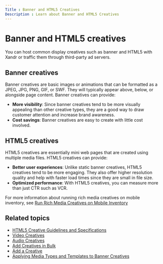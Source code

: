 ```yaml
---
Title : Banner and HTML5 Creatives
Description : Learn about Banner and HTML5 Creatives
---
```


# Banner and HTML5 creatives

You can host common display creatives such as banner and HTML5 with Xandr or traffic them through third-party ad servers.

## Banner creatives

Banner creatives are basic images or animations that can be formatted as a JPEG, JPG, PNG, GIF, or SWF. They will typically appear above, below, or alongside page content. Banner creatives can provide:

- **More visibility**: Since banner creatives tend to be more visually appealing than other creative types, they are a good way to draw customer attention and increase brand awareness.
- **Cost savings**: Banner creatives are easy to create with little cost involved.

## HTML5 creatives

HTML5 creatives are essentially mini web pages that are created using multiple media files. HTML5 creatives can provide:

- **Better user experiences**: Unlike static banner creatives, HTML5 creatives tend to be more engaging. They also offer higher resolution quality and help with faster load times since they are small in file size.
- **Optimized performance**: With HTML5 creatives, you can measure more than just CTR such as VCR.

For more information about running rich media creatives on mobile inventory, see [Run Rich Media Creatives on Mobile Inventory](run-rich-media-creatives-on-mobile-inventory.md)

## Related topics

- [HTML5 Creative Guidelines and Specifications](html5-creative-guidelines-and-specifications.md)
- [Video Creatives](video-creatives.md)
- [Audio Creatives](audio-creatives.md)
- [Add Creatives in Bulk](add-creatives-in-bulk.md)
- [Add a Creative](add-a-creative.md)
- [Applying Media Types and Templates to Banner Creatives](applying-media-types-and-templates-to-banner-creatives.md)
